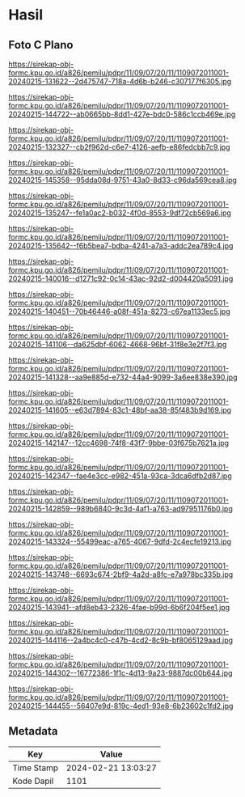 # Hasil

## Foto C Plano

https://sirekap-obj-formc.kpu.go.id/a826/pemilu/pdpr/11/09/07/20/11/1109072011001-20240215-131622--2d475747-718a-4d6b-b246-c307177f6305.jpg

https://sirekap-obj-formc.kpu.go.id/a826/pemilu/pdpr/11/09/07/20/11/1109072011001-20240215-144722--ab0665bb-8dd1-427e-bdc0-586c1ccb469e.jpg

https://sirekap-obj-formc.kpu.go.id/a826/pemilu/pdpr/11/09/07/20/11/1109072011001-20240215-132327--cb2f962d-c6e7-4126-aefb-e86fedcbb7c9.jpg

https://sirekap-obj-formc.kpu.go.id/a826/pemilu/pdpr/11/09/07/20/11/1109072011001-20240215-145358--95dda08d-9751-43a0-8d33-c96da569cea8.jpg

https://sirekap-obj-formc.kpu.go.id/a826/pemilu/pdpr/11/09/07/20/11/1109072011001-20240215-135247--fe1a0ac2-b032-4f0d-8553-9df72cb569a6.jpg

https://sirekap-obj-formc.kpu.go.id/a826/pemilu/pdpr/11/09/07/20/11/1109072011001-20240215-135642--f6b5bea7-bdba-4241-a7a3-addc2ea789c4.jpg

https://sirekap-obj-formc.kpu.go.id/a826/pemilu/pdpr/11/09/07/20/11/1109072011001-20240215-140016--d1271c92-0c14-43ac-92d2-d004420a5091.jpg

https://sirekap-obj-formc.kpu.go.id/a826/pemilu/pdpr/11/09/07/20/11/1109072011001-20240215-140451--70b46446-a08f-451a-8273-c67ea1133ec5.jpg

https://sirekap-obj-formc.kpu.go.id/a826/pemilu/pdpr/11/09/07/20/11/1109072011001-20240215-141106--da625dbf-6062-4668-96bf-31f8e3e2f7f3.jpg

https://sirekap-obj-formc.kpu.go.id/a826/pemilu/pdpr/11/09/07/20/11/1109072011001-20240215-141328--aa9e885d-e732-44a4-9099-3a6ee838e390.jpg

https://sirekap-obj-formc.kpu.go.id/a826/pemilu/pdpr/11/09/07/20/11/1109072011001-20240215-141605--e63d7894-83c1-48bf-aa38-85f483b9d169.jpg

https://sirekap-obj-formc.kpu.go.id/a826/pemilu/pdpr/11/09/07/20/11/1109072011001-20240215-142147--12cc4698-74f8-43f7-9bbe-03f675b7621a.jpg

https://sirekap-obj-formc.kpu.go.id/a826/pemilu/pdpr/11/09/07/20/11/1109072011001-20240215-142347--fae4e3cc-e982-451a-93ca-3dca6dfb2d87.jpg

https://sirekap-obj-formc.kpu.go.id/a826/pemilu/pdpr/11/09/07/20/11/1109072011001-20240215-142859--989b6840-9c3d-4af1-a763-ad97951176b0.jpg

https://sirekap-obj-formc.kpu.go.id/a826/pemilu/pdpr/11/09/07/20/11/1109072011001-20240215-143324--55499eac-a765-4067-9dfd-2c4ecfe19213.jpg

https://sirekap-obj-formc.kpu.go.id/a826/pemilu/pdpr/11/09/07/20/11/1109072011001-20240215-143748--6693c674-2bf9-4a2d-a8fc-e7a978bc335b.jpg

https://sirekap-obj-formc.kpu.go.id/a826/pemilu/pdpr/11/09/07/20/11/1109072011001-20240215-143941--afd8eb43-2326-4fae-b99d-6b6f204f5ee1.jpg

https://sirekap-obj-formc.kpu.go.id/a826/pemilu/pdpr/11/09/07/20/11/1109072011001-20240215-144116--2a4bc4c0-c47b-4cd2-8c9b-bf8065129aad.jpg

https://sirekap-obj-formc.kpu.go.id/a826/pemilu/pdpr/11/09/07/20/11/1109072011001-20240215-144302--16772386-1f1c-4d13-9a23-9887dc00b644.jpg

https://sirekap-obj-formc.kpu.go.id/a826/pemilu/pdpr/11/09/07/20/11/1109072011001-20240215-144455--56407e9d-819c-4ed1-93e8-6b23602c1fd2.jpg


## Metadata

| Key        | Value               |
| ---------- | ------------------- |
| Time Stamp | 2024-02-21 13:03:27 |
| Kode Dapil | 1101                |



